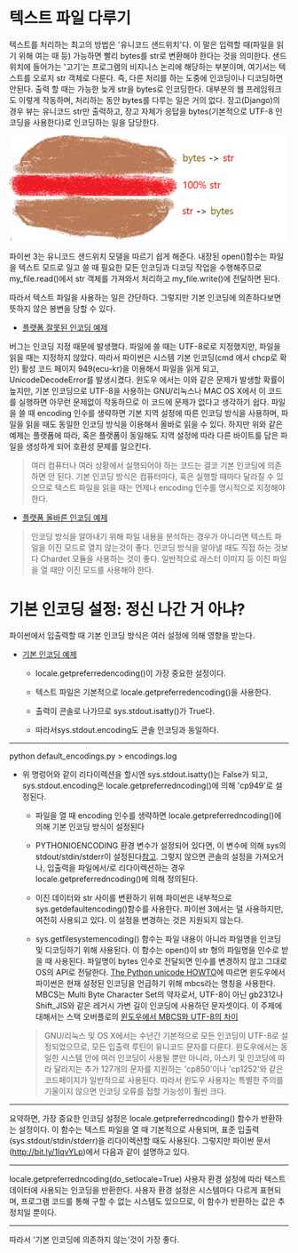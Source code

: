 # 텍스트 파일 다루기

텍스트를 처리하는 최고의 방법은 '유니코드 샌드위치'다. 이 말은 입력할 때(파일을 읽기 위해 여는 때 등) 가능하면 빨리 bytes를 str로 변환해야 한다는 것을 의미한다. 샌드위치에 들어가는 '고기'는 프로그램의 비지니스 논리에 해당하는 부분이며, 여기서는 텍스트를 오로지 str 객체로 다룬다. 즉, 다른 처리를 하는 도중에 인코딩이나 디코딩하면 안된다. 출력 할 때는 가능한 늦게 str을 bytes로 인코딩한다. 대부분의 웹 프레임워크도 이렇게 작동하며, 처리하는 동안 bytes를 다루는 일은 거의 없다.
장고(Django)의 경우 뷰는 유니코드 str만 출력하고, 장고 자체가 응답을 bytes(기본적으로 UTF-8 인코딩을 사용한다)로 인코딩하는 일을 담당한다.

![유니코드샌드위치](https://github.com/hyeonDD/fluent_python/blob/master/Part4/ex4-5/unicodesandwich.png)

파이썬 3는 유니코드 샌드위치 모델을 따르기 쉽게 해준다. 내장된 open()함수는 파일을 텍스트 모드로 일고 쓸 때 필요한 모든 인코딩과 디코딩 작업을 수행해주므로 my_file.read()에서 str 객체를 가져와서 처리하고 my_file.write()에 전달하면 된다.

따라서 텍스트 파일을 사용하는 일은 간단하다. 그렇지만 기본 인코딩에 의존하다보면 뜻하지 않은 봉변을 당할 수 있다.

- [플랫폼 잘못된 인코딩 예제](https://github.com/hyeonDD/fluent_python/blob/master/Part4/ex4-5/wrong_encoding.py)

버그는 인코딩 지정 때문에 발생했다. 파일에 쓸 때는 UTF-8로로 지정했지만, 파일을 읽을 때는 지정하지 않았다. 따라서 파이썬은 시스템 기본 인코딩(cmd 에서 chcp로 확인) 활성 코드 페이지 949(ecu-kr)을 이용해서 파일을 읽게 되고, UnicodeDecodeError를 발생시켰다. 윈도우 에서는 이와 같은 문제가 발생할 확률이 높지만, 기본 인코딩으로 UTF-8을 사용하는 GNU/리눅스나 MAC OS X에서 이 코드를 실행하면 아무런 문제없이 작동하므로 이 코드에 문제가 없다고 생각하기 쉽다. 파일을 쓸 때 encoding 인수를 생략하면 기본 지역 설정에 따른 인코딩 방식을 사용하며, 파일을 읽을 때도 동일한 인코딩 방식을 이용해서 올바로 읽을 수 있다. 하지만 위와 같은 예제는 플랫폼에 따라, 혹은 플랫폼이 동일해도 지역 설정에 따라 다른 바이트를 담은 파일을 생성하게 되어 호환성 문제를 일으킨다.
> 여러 컴퓨터나 여러 상황에서 실행되어야 하는 코드는 결코 기본 인코딩에 의존하면 안 된다. 기본 인코딩 방식은 컴퓨터마다, 혹은 실행할 때마다 달라질 수 있으므로 텍스트 파일을 읽을 때는 언제나 encoding 인수를 명시적으로 지정해야 한다.

- [플랫폼 올바른 인코딩 예제](https://github.com/hyeonDD/fluent_python/blob/master/Part4/ex4-5/correct_encoding.py)
> 인코딩 방식을 알아내기 위해 파일 내용을 분석하는 경우가 아니라면 텍스트 파일을 이진 모드로 열지 않는것이 좋다. 인코딩 방식을 알아낼 때도 직접 하는 것보다 Chardet 모듈을 사용하는 것이 좋다. 일반적으로 래스터 이미지 등 이진 파일을 열 때만 이진 모드를 사용해야 한다.

# 기본 인코딩 설정: 정신 나간 거 아냐?
파이썬에서 입출력할 때 기본 인코딩 방식은 여러 설정에 의해 영향을 받는다.

- [기본 인코딩 예제](https://github.com/hyeonDD/fluent_python/blob/master/Part4/ex4-5/default_encodings.py)
    * locale.getpreferredencoding()이 가장 중요한 설정이다.

    * 텍스트 파일은 기본적으로 locale.getpreferredencoding()을 사용한다.

    * 출력이 콘솔로 나가므로 sys.stdout.isatty()가 True다.

    * 따라서sys.stdout.encoding도 콘솔 인코딩과 동일하다.

***
python default_encodings.py > encodings.log

- 위 명렁어와 같이 리다이렉션을 할시엔 sys.stdout.isatty()는 False가 되고, sys.stdout.encoding은 locale.getpreferredncoding()에 의해 'cp949'로 설정된다.
    * 파일을 열 때 encoding 인수를 생략하면 locale.getpreferredncoding()에 의해 기본 인코딩 방식이 설정된다

    * PYTHONIOENCODING 환경 변수가 설정되어 있다면, 이 변수에 의해 sys의 stdout/stdin/stderr이 설정된다[참고](http://bit.ly/1lqvCUZ). 그렇지 않으면 콘솔의 설정을 가져오거나, 입출력을 파일에서/로 리다이렉션하는 경우 locale.getpreferredncoding()에 의해 정의된다.

    * 이진 데이터와 str 사이를 변환하기 위해 파이썬은 내부적으로 sys.getdefaultencoding()함수를 사용한다. 파이썬 3에서는 덜 사용하지만, 여전히 사용되고 있다. 이 설정을 변경하는 것은 지원되지 않는다.

    * sys.getfilesystemencoding() 함수는 파일 내용이 아니라 파일명을 인코딩 및 디코딩하기 위해 사용된다. 이 함수는 open()이 str 형의 파일명을 인수로 받을 때 사용된다. 파일명이 bytes 인수로 전달되면 인수를 변경하지 않고 그대로 OS의 API로 전달한다. [The Python unicode HOWTO](https://docs.python.org/3/howto/unicode.html)에 따르면 윈도우에서 파이썬은 현재 설정된 인코딩을 언급하기 위해 mbcs라는 명칭을 사용한다. MBCS는 Multi Byte Character Set의 약자로서, UTF-8이 아닌 gb2312나 Shift_JIS와 같은 레거시 가변 길이 인코딩에 사용하던 문자셋이다. 이 주제에 대해서는 스택 오버플로의 [윈도우에서 MBCS와 UTF-8의 차이](http://bit.ly/1lqvRPV)
    > GNU/리눅스 및 OS X에서는 수년간 기본적으로 모든 인코딩이 UTF-8로 설정되었으므로, 모든 입출력 루틴이 유니코드 문자를 다룬다. 윈도우에서는 동일한 시스템 안에 여러 인코딩이 사용될 뿐만 아니라, 아스키 및 인코딩에 따라 달라지는 추가 127개의 문자를 지원하는 'cp850'이나 'cp1252'와 같은 코드페이지가 일반적으로 사용된다. 따라서 윈도우 사용자는 특별한 주의를 기울이지 않으면 인코딩 오류를 접할 가능성이 훨씬 크다.
***

요약하면, 가장 중요한 인코딩 설정은 locale.getpreferredncoding() 함수가 반환하는 설정이다. 이 함수는 텍스트 파일을 열 때 기본적으로 사용되며, 표준 입출력(sys.stdout/stdin/stderr)을 리다이렉션할 때도 사용된다. 그렇지만 파이썬 문서 (http://bit.ly/1IqvYLp)에서 다음과 같이 설명하고 있다.

***
locale.getpreferredncoding(do_setlocale=True)
사용자 환경 설정에 따라 텍스트 데이터에 사용되는 인코딩을 반환한다. 사용자 환경 설정은 시스템마다 다르게 표현되며, 프로그램 코드를 통해 구할 수 없는 시스템도 있으므로, 이 함수가 반환하는 값은 추정치일 뿐이다.
***

따라서 '기본 인코딩에 의존하지 않는'것이 가장 좋다.
    




